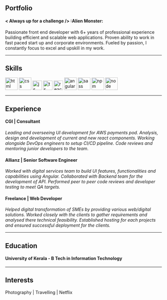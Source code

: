 
## Portfolio
#### < Always up for a challenge /> :Alien Monster:

Passionate front end developer with 6+ years of professional experience building efficient and scalable web applications. Proven ability to work in fast paced start up and corporate environments. Fueled by passion, I constantly focus to excel and upskill in my work.

---

## Skills

<p align='left'>
  <img src="https://upload.wikimedia.org/wikipedia/commons/thumb/6/61/HTML5_logo_and_wordmark.svg/2048px-HTML5_logo_and_wordmark.svg.png" alt="html" width="auto" height="40">
  <img src='https://upload.wikimedia.org/wikipedia/commons/thumb/d/d5/CSS3_logo_and_wordmark.svg/1200px-CSS3_logo_and_wordmark.svg.png' alt="css" width="auto" height="40">
  <img src='https://upload.wikimedia.org/wikipedia/commons/6/6a/JavaScript-logo.png' height='30' width='auto' alt="js">
  <img src='https://upload.wikimedia.org/wikipedia/commons/4/4c/Typescript_logo_2020.svg' height='30' width='auto' alt="ts">
  <img src="https://upload.wikimedia.org/wikipedia/commons/thumb/a/a7/React-icon.svg/1280px-React-icon.svg.png" alt="react" width="auto" height="30"/>
  <img src="https://upload.wikimedia.org/wikipedia/commons/c/cf/Angular_full_color_logo.svg" alt="angular" width="auto" height="40"/>
  <img src="https://upload.wikimedia.org/wikipedia/commons/9/96/Sass_Logo_Color.svg" alt="sass" width="40" height="auto"/>
  <img src="https://upload.wikimedia.org/wikipedia/commons/d/db/Npm-logo.svg" alt="npm" width="40" height="auto"/>
  <img src="https://upload.wikimedia.org/wikipedia/commons/d/d9/Node.js_logo.svg" alt="node" width="40" height="auto"/>
</p>

---

## Experience

#### CGI | Consultant

_Leading and overseeing UI development for AWS payments pod. Analysis, design and development of current and new react components. Working alongside DevOps engineers to setup CI/CD pipeline. Code reviews and mentoring junior developers to the team._


#### Allianz | Senior Software Engineer

_Worked with digital services team to build UI features, functionalities and capabilities using Angular. Collaborated with Backend team for the development of API. Performed peer to peer code reviews and developer testing to meet QA targets._

#### Freelance | Web Developer

_Helped digital transformation of SMEs by providing various web/digital solutions. Worked closely with the clients to gather requirements and analysed there technical feasibility. Established hosting for each projects and ensured successful deployment for the clients._

---

## Education

#### University of Kerala - B Tech in Information Technology

---

## Interests

Photography | Travelling  | Netflix

